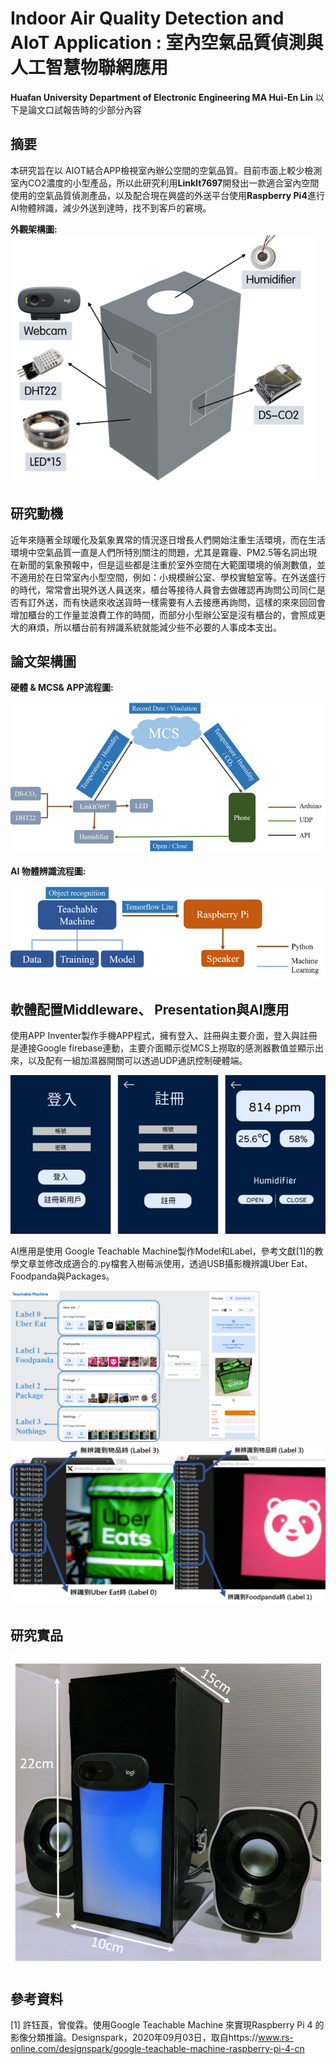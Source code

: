 # Indoor Air Quality Detection and AIoT Application  : 室內空氣品質偵測與人工智慧物聯網應用 
**Huafan University Department of Electronic Engineering MA Hui-En Lin**
以下是論文口試報告時的少部分內容

## 摘要
  本研究旨在以 AIOT結合APP檢視室內辦公空間的空氣品質。目前市面上較少檢測室內CO2濃度的小型產品，所以此研究利用**LinkIt7697**開發出一款適合室內空間使用的空氣品質偵測產品，以及配合現在興盛的外送平台使用**Raspberry Pi4**進行AI物體辨識，減少外送到達時，找不到客戶的窘境。
  
  **外觀架構圖:**
![image](https://github.com/FeenLin/Master_of_Science_thesis/blob/master/Picture/1.png)

## 研究動機
近年來隨著全球暖化及氣象異常的情況逐日增長人們開始注重生活環境，而在生活環境中空氣品質一直是人們所特別關注的問題，尤其是霧霾、PM2.5等名詞出現在新聞的氣象預報中，但是這些都是注重於室外空間在大範圍環境的偵測數值，並不適用於在日常室內小型空間，例如：小規模辦公室、學校實驗室等。在外送盛行的時代，常常會出現外送人員送來，櫃台等接待人員會去做確認再詢問公司同仁是否有訂外送，而有快遞來收送貨時一樣需要有人去接應再詢問，這樣的來來回回會增加櫃台的工作量並浪費工作的時間，而部分小型辦公室是沒有櫃台的，會照成更大的麻煩，所以櫃台前有辨識系統就能減少些不必要的人事成本支出。


## 論文架構圖
  **硬體 & MCS& APP流程圖:**

![image](https://github.com/FeenLin/Master_of_Science_thesis/blob/master/Picture/2.png)

  **AI 物體辨識流程圖:**

![image](https://github.com/FeenLin/Master_of_Science_thesis/blob/master/Picture/3.png)



## 軟體配置Middleware、 Presentation與AI應用
使用APP Inventer製作手機APP程式，擁有登入、註冊與主要介面，登入與註冊是連接Google firebase連動，主要介面顯示從MCS上撈取的感測器數值並顯示出來，以及配有一組加濕器開關可以透過UDP通訊控制硬體端。

![image](https://github.com/FeenLin/Master_of_Science_thesis/blob/master/Picture/app.png)

AI應用是使用 Google Teachable Machine製作Model和Label，參考文獻[1]的教學文章並修改成適合的.py檔套入樹莓派使用，透過USB攝影機辨識Uber Eat、Foodpanda與Packages。

![image](https://github.com/FeenLin/Master_of_Science_thesis/blob/master/Picture/tm1.png)
![image](https://github.com/FeenLin/Master_of_Science_thesis/blob/master/Picture/tm2.png)

## 研究實品
![image](https://github.com/FeenLin/Master_of_Science_thesis/blob/master/Picture/final.png)
## 參考資料
[1]	許钰莨，曾俊霖。使用Google Teachable Machine 來實現Raspberry Pi 4 的影像分類推論。Designspark，2020年09月03日，取自https://www.rs-online.com/designspark/google-teachable-machine-raspberry-pi-4-cn


